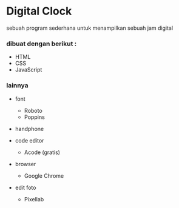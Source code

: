 # Digital Clock

sebuah program sederhana untuk menampilkan sebuah jam digital

### dibuat dengan berikut :

* HTML
* CSS
* JavaScript

### lainnya

* font
  * Roboto
  * Poppins

* handphone
* code editor
  * Acode (gratis)
 
* browser
  * Google Chrome

* edit foto
  * Pixellab